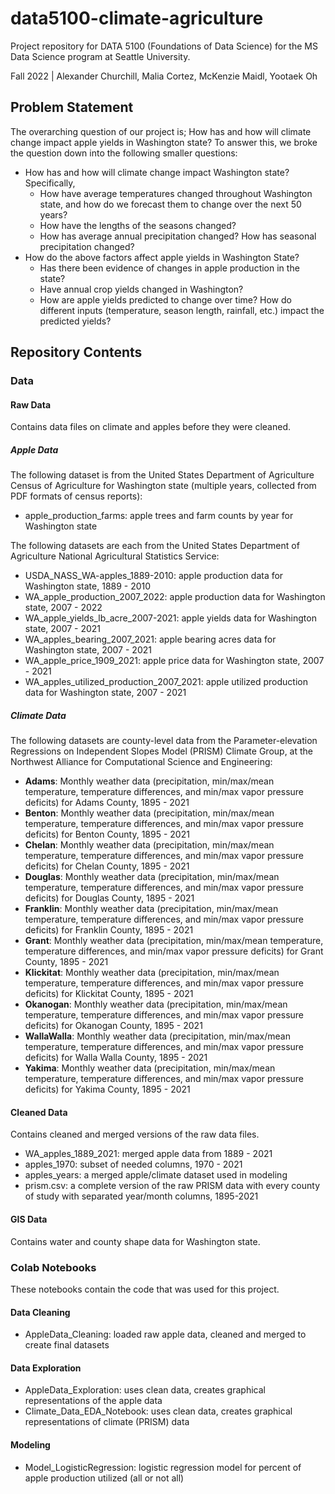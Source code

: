 # data5100-climate-agriculture
Project repository for DATA 5100 (Foundations of Data Science) for the MS Data Science program at Seattle University.

Fall 2022 | Alexander Churchill, Malia Cortez, McKenzie Maidl, Yootaek Oh

## Problem Statement
The overarching question of our project is; How has and how will climate change impact apple yields in Washington state? To answer this, we broke the question down into the following smaller questions:

- How has and how will climate change impact Washington state? Specifically,
    - How have average temperatures changed throughout Washington state, and how do we forecast them to change over the next 50 years?
    - How have the lengths of the seasons changed?
    - How has average annual precipitation changed? How has seasonal precipitation changed?
- How do the above factors affect apple yields in Washington State?
    - Has there been evidence of changes in apple production in the state?
    - Have annual crop yields changed in Washington?
    - How are apple yields predicted to change over time? How do different inputs (temperature, season length, rainfall, etc.) impact the predicted yields?

## Repository Contents

### Data

#### Raw Data
Contains data files on climate and apples before they were cleaned.

##### Apple Data
The following dataset is from the United States Department of Agriculture Census of Agriculture for Washington state (multiple years, collected from PDF formats of census reports):
- apple_production_farms: apple trees and farm counts by year for Washington state

The following datasets are each from the United States Department of Agriculture National Agricultural Statistics Service: 
- USDA_NASS_WA-apples_1889-2010: apple production data for Washington state, 1889 - 2010
- WA_apple_production_2007_2022: apple production data for Washington state, 2007 - 2022
- WA_apple_yields_lb_acre_2007-2021: apple yields data for Washington state, 2007 - 2021
- WA_apples_bearing_2007_2021: apple bearing acres data for Washington state, 2007 - 2021
- WA_apple_price_1909_2021: apple price data for Washington state, 2007 - 2021
- WA_apples_utilized_production_2007_2021: apple utilized production data for Washington state, 2007 - 2021

##### Climate Data
The following datasets are county-level data from the Parameter-elevation Regressions on Independent Slopes Model (PRISM) Climate Group, at the Northwest Alliance for Computational Science and Engineering:
- **Adams**: Monthly weather data (precipitation, min/max/mean temperature, temperature differences, and min/max vapor pressure deficits) for Adams County, 1895 - 2021
- **Benton**: Monthly weather data (precipitation, min/max/mean temperature, temperature differences, and min/max vapor pressure deficits) for Benton County, 1895 - 2021
- **Chelan**: Monthly weather data (precipitation, min/max/mean temperature, temperature differences, and min/max vapor pressure deficits) for Chelan County, 1895 - 2021
- **Douglas**: Monthly weather data (precipitation, min/max/mean temperature, temperature differences, and min/max vapor pressure deficits) for Douglas County, 1895 - 2021
- **Franklin**: Monthly weather data (precipitation, min/max/mean temperature, temperature differences, and min/max vapor pressure deficits) for Franklin County, 1895 - 2021
- **Grant**: Monthly weather data (precipitation, min/max/mean temperature, temperature differences, and min/max vapor pressure deficits) for Grant County, 1895 - 2021
- **Klickitat**: Monthly weather data (precipitation, min/max/mean temperature, temperature differences, and min/max vapor pressure deficits) for Klickitat County, 1895 - 2021
- **Okanogan**: Monthly weather data (precipitation, min/max/mean temperature, temperature differences, and min/max vapor pressure deficits) for Okanogan County, 1895 - 2021
- **WallaWalla**: Monthly weather data (precipitation, min/max/mean temperature, temperature differences, and min/max vapor pressure deficits) for Walla Walla County, 1895 - 2021
- **Yakima**: Monthly weather data (precipitation, min/max/mean temperature, temperature differences, and min/max vapor pressure deficits) for Yakima County, 1895 - 2021


#### Cleaned Data
Contains cleaned and merged versions of the raw data files.

- WA_apples_1889_2021: merged apple data from 1889 - 2021
- apples_1970: subset of needed columns, 1970 - 2021
- apples_years: a merged apple/climate dataset used in modeling
- prism.csv: a complete version of the raw PRISM data with every county of study with separated year/month columns, 1895-2021

#### GIS Data
Contains water and county shape data for Washington state.

### Colab Notebooks
These notebooks contain the code that was used for this project.

#### Data Cleaning
- AppleData_Cleaning: loaded raw apple data, cleaned and merged to create final datasets

#### Data Exploration
- AppleData_Exploration: uses clean data, creates graphical representations of the apple data
- Climate_Data_EDA_Notebook: uses clean data, creates graphical representations of climate (PRISM) data

#### Modeling
- Model_LogisticRegression: logistic regression model for percent of apple production utilized (all or not all) 
